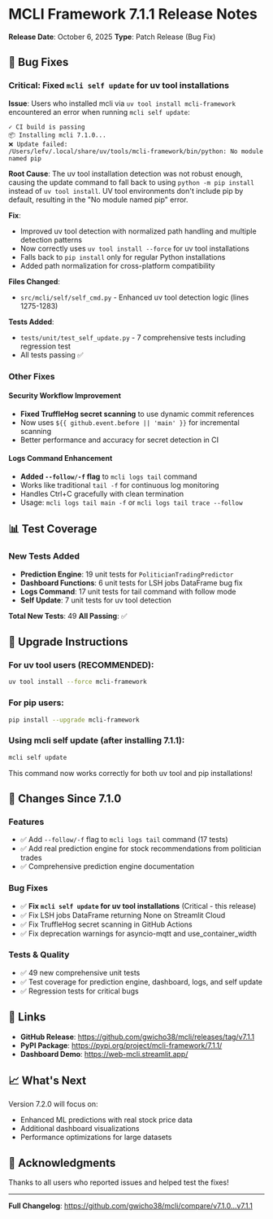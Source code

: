 # MCLI Framework 7.1.1 Release Notes

**Release Date**: October 6, 2025
**Type**: Patch Release (Bug Fix)

## 🐛 Bug Fixes

### Critical: Fixed `mcli self update` for uv tool installations

**Issue**: Users who installed mcli via `uv tool install mcli-framework` encountered an error when running `mcli self update`:

```
✓ CI build is passing
📦 Installing mcli 7.1.0...
❌ Update failed:
/Users/lefv/.local/share/uv/tools/mcli-framework/bin/python: No module named pip
```

**Root Cause**: The uv tool installation detection was not robust enough, causing the update command to fall back to using `python -m pip install` instead of `uv tool install`. UV tool environments don't include pip by default, resulting in the "No module named pip" error.

**Fix**:
- Improved uv tool detection with normalized path handling and multiple detection patterns
- Now correctly uses `uv tool install --force` for uv tool installations
- Falls back to `pip install` only for regular Python installations
- Added path normalization for cross-platform compatibility

**Files Changed**:
- `src/mcli/self/self_cmd.py` - Enhanced uv tool detection logic (lines 1275-1283)

**Tests Added**:
- `tests/unit/test_self_update.py` - 7 comprehensive tests including regression test
- All tests passing ✅

### Other Fixes

#### Security Workflow Improvement
- **Fixed TruffleHog secret scanning** to use dynamic commit references
- Now uses `${{ github.event.before || 'main' }}` for incremental scanning
- Better performance and accuracy for secret detection in CI

#### Logs Command Enhancement
- **Added `--follow/-f` flag** to `mcli logs tail` command
- Works like traditional `tail -f` for continuous log monitoring
- Handles Ctrl+C gracefully with clean termination
- Usage: `mcli logs tail main -f` or `mcli logs tail trace --follow`

## 📊 Test Coverage

### New Tests Added
- **Prediction Engine**: 19 unit tests for `PoliticianTradingPredictor`
- **Dashboard Functions**: 6 unit tests for LSH jobs DataFrame bug fix
- **Logs Command**: 17 unit tests for tail command with follow mode
- **Self Update**: 7 unit tests for uv tool detection

**Total New Tests**: 49
**All Passing**: ✅

## 🚀 Upgrade Instructions

### For uv tool users (RECOMMENDED):
```bash
uv tool install --force mcli-framework
```

### For pip users:
```bash
pip install --upgrade mcli-framework
```

### Using mcli self update (after installing 7.1.1):
```bash
mcli self update
```

This command now works correctly for both uv tool and pip installations!

## 📝 Changes Since 7.1.0

### Features
- ✅ Add `--follow/-f` flag to `mcli logs tail` command (17 tests)
- ✅ Add real prediction engine for stock recommendations from politician trades
- ✅ Comprehensive prediction engine documentation

### Bug Fixes
- ✅ **Fix `mcli self update` for uv tool installations** (Critical - this release)
- ✅ Fix LSH jobs DataFrame returning None on Streamlit Cloud
- ✅ Fix TruffleHog secret scanning in GitHub Actions
- ✅ Fix deprecation warnings for asyncio-mqtt and use_container_width

### Tests & Quality
- ✅ 49 new comprehensive unit tests
- ✅ Test coverage for prediction engine, dashboard, logs, and self update
- ✅ Regression tests for critical bugs

## 🔗 Links

- **GitHub Release**: https://github.com/gwicho38/mcli/releases/tag/v7.1.1
- **PyPI Package**: https://pypi.org/project/mcli-framework/7.1.1/
- **Dashboard Demo**: https://web-mcli.streamlit.app/

## 📈 What's Next

Version 7.2.0 will focus on:
- Enhanced ML predictions with real stock price data
- Additional dashboard visualizations
- Performance optimizations for large datasets

## 🙏 Acknowledgments

Thanks to all users who reported issues and helped test the fixes!

---

**Full Changelog**: https://github.com/gwicho38/mcli/compare/v7.1.0...v7.1.1
